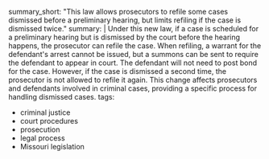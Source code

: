 summary_short: "This law allows prosecutors to refile some cases dismissed before a preliminary hearing, but limits refiling if the case is dismissed twice."
summary: |
  Under this new law, if a case is scheduled for a preliminary hearing but is dismissed by the court before the hearing happens, the prosecutor can refile the case. When refiling, a warrant for the defendant's arrest cannot be issued, but a summons can be sent to require the defendant to appear in court. The defendant will not need to post bond for the case. However, if the case is dismissed a second time, the prosecutor is not allowed to refile it again. This change affects prosecutors and defendants involved in criminal cases, providing a specific process for handling dismissed cases.
tags:
  - criminal justice
  - court procedures
  - prosecution
  - legal process
  - Missouri legislation
